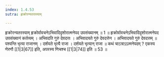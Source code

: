 ```yaml
---
index: 1.4.53
sutra: हृक्रोरन्यतरस्याम्

---
```

 हृक्रोरन्यतरस्याम् हृक्रोर्वावचनेऽभिवादिदृशोरात्मनेपद उपसंख्यानम् ॥ 1 ॥ हृक्रोर्वावचनेऽभिवादिदृशोरात्मनेपद उपसंख्यानं कर्तव्यम् । अभिवदति गुरुं देवदत्तः । अभिवादयते गुरुं देवदत्तेन । अभिवादयते गुरुं देवदत्तम् ॥ पश्यन्ति भृत्या राजानम् । दर्शयते भृत्यै राजा । दर्शयते भृत्यान् राजा ॥ कथं चाऽत्राऽऽत्मनेपदम् ? एकस्य णेरणौ [[1|3|67]] इति, अपरस्य णिचश्च [[1|3|74]] इति ॥ 53 ॥ 